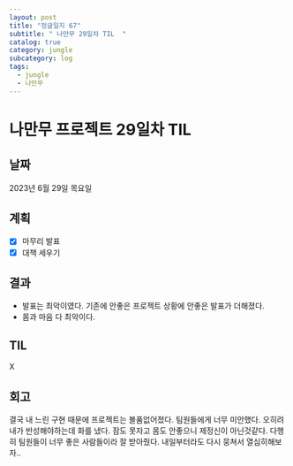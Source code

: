 ```yaml
---
layout: post
title: "정글일지 67"
subtitle: " 나만무 29일차 TIL  "
catalog: true
category: jungle
subcategory: log
tags:
  - jungle
  - 나만무
---
```


# 나만무 프로젝트 29일차 TIL

## 날짜

2023년 6월 29일 목요일

## 계획

- [x] 마무리 발표
- [x] 대책 세우기

## 결과

- 발표는 최악이였다. 기존에 안좋은 프로젝트 상황에 안좋은 발표가 더해졌다.
- 몸과 마음 다 최악이다.

## TIL

X

## 회고

결국 내 느린 구현 때문에 프로젝트는 볼품없어졌다. 팀원들에게 너무 미안했다. 오히려 내가 반성해야하는데 화를 냈다. 잠도 못자고 몸도 안좋으니 제정신이 아닌것같다. 다행히 팀원들이 너무 좋은 사람들이라 잘 받아줬다. 내일부터라도 다시 뭉쳐서 열심히해보자..
